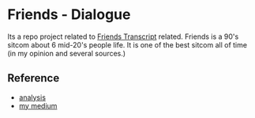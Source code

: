 # Friends - Dialogue

Its a repo project related to [Friends Transcript](https://fangj.github.io/friends/) related.
Friends is a 90's sitcom about 6 mid-20's people life. It is one of the best sitcom all of time (in my opinion and several sources.)

## Reference

  * [analysis](https://github.com/shilpibhattacharyya/Friends_Analysis)
  * [my medium](https://alamhanz.medium.com/f-r-i-e-n-d-s-character-classification-perspective-37558ac12725)
